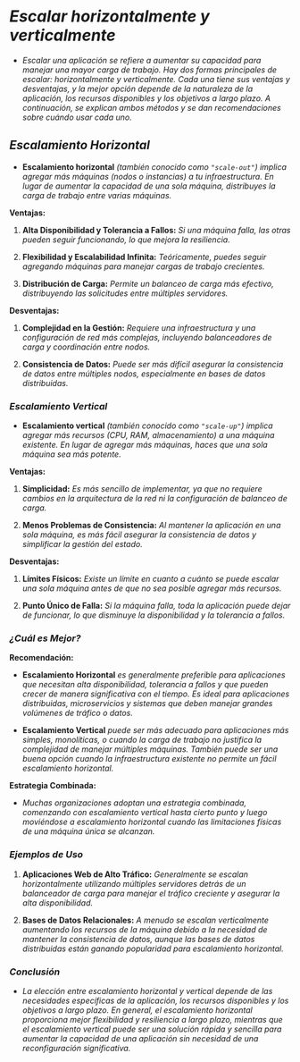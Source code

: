 <!-- Autor: Daniel Benjamin Perez Morales -->
<!-- GitHub: https://github.com/DanielBenjaminPerezMoralesDev13 -->
<!-- GitLab: https://gitlab.com/DanielBenjaminPerezMoralesDev13 -->
<!-- Correo electrónico: danielperezdev@proton.me -->
# ***Escalar horizontalmente y verticalmente***

- *Escalar una aplicación se refiere a aumentar su capacidad para manejar una mayor carga de trabajo. Hay dos formas principales de escalar: horizontalmente y verticalmente. Cada una tiene sus ventajas y desventajas, y la mejor opción depende de la naturaleza de la aplicación, los recursos disponibles y los objetivos a largo plazo. A continuación, se explican ambos métodos y se dan recomendaciones sobre cuándo usar cada uno.*

## ***Escalamiento Horizontal***

- **Escalamiento horizontal** *(también conocido como `"scale-out"`) implica agregar más máquinas (nodos o instancias) a tu infraestructura. En lugar de aumentar la capacidad de una sola máquina, distribuyes la carga de trabajo entre varias máquinas.*

**Ventajas:**

1. **Alta Disponibilidad y Tolerancia a Fallos:** *Si una máquina falla, las otras pueden seguir funcionando, lo que mejora la resiliencia.*

2. **Flexibilidad y Escalabilidad Infinita:** *Teóricamente, puedes seguir agregando máquinas para manejar cargas de trabajo crecientes.*

3. **Distribución de Carga:** *Permite un balanceo de carga más efectivo, distribuyendo las solicitudes entre múltiples servidores.*

**Desventajas:**

1. **Complejidad en la Gestión:** *Requiere una infraestructura y una configuración de red más complejas, incluyendo balanceadores de carga y coordinación entre nodos.*

2. **Consistencia de Datos:** *Puede ser más difícil asegurar la consistencia de datos entre múltiples nodos, especialmente en bases de datos distribuidas.*

### ***Escalamiento Vertical***

- **Escalamiento vertical** *(también conocido como `"scale-up"`) implica agregar más recursos (CPU, RAM, almacenamiento) a una máquina existente. En lugar de agregar más máquinas, haces que una sola máquina sea más potente.*

**Ventajas:**

1. **Simplicidad:** *Es más sencillo de implementar, ya que no requiere cambios en la arquitectura de la red ni la configuración de balanceo de carga.*

2. **Menos Problemas de Consistencia:** *Al mantener la aplicación en una sola máquina, es más fácil asegurar la consistencia de datos y simplificar la gestión del estado.*

**Desventajas:**

1. **Límites Físicos:** *Existe un límite en cuanto a cuánto se puede escalar una sola máquina antes de que no sea posible agregar más recursos.*

2. **Punto Único de Falla:** *Si la máquina falla, toda la aplicación puede dejar de funcionar, lo que disminuye la disponibilidad y la tolerancia a fallos.*

### ***¿Cuál es Mejor?***

**Recomendación:**

- **Escalamiento Horizontal** *es generalmente preferible para aplicaciones que necesitan alta disponibilidad, tolerancia a fallos y que pueden crecer de manera significativa con el tiempo. Es ideal para aplicaciones distribuidas, microservicios y sistemas que deben manejar grandes volúmenes de tráfico o datos.*

- **Escalamiento Vertical** *puede ser más adecuado para aplicaciones más simples, monolíticas, o cuando la carga de trabajo no justifica la complejidad de manejar múltiples máquinas. También puede ser una buena opción cuando la infraestructura existente no permite un fácil escalamiento horizontal.*

**Estrategia Combinada:**

- *Muchas organizaciones adoptan una estrategia combinada, comenzando con escalamiento vertical hasta cierto punto y luego moviéndose a escalamiento horizontal cuando las limitaciones físicas de una máquina única se alcanzan.*

### ***Ejemplos de Uso***

1. **Aplicaciones Web de Alto Tráfico:** *Generalmente se escalan horizontalmente utilizando múltiples servidores detrás de un balanceador de carga para manejar el tráfico creciente y asegurar la alta disponibilidad.*

2. **Bases de Datos Relacionales:** *A menudo se escalan verticalmente aumentando los recursos de la máquina debido a la necesidad de mantener la consistencia de datos, aunque las bases de datos distribuidas están ganando popularidad para escalamiento horizontal.*

### ***Conclusión***

- *La elección entre escalamiento horizontal y vertical depende de las necesidades específicas de la aplicación, los recursos disponibles y los objetivos a largo plazo. En general, el escalamiento horizontal proporciona mejor flexibilidad y resiliencia a largo plazo, mientras que el escalamiento vertical puede ser una solución rápida y sencilla para aumentar la capacidad de una aplicación sin necesidad de una reconfiguración significativa.*
